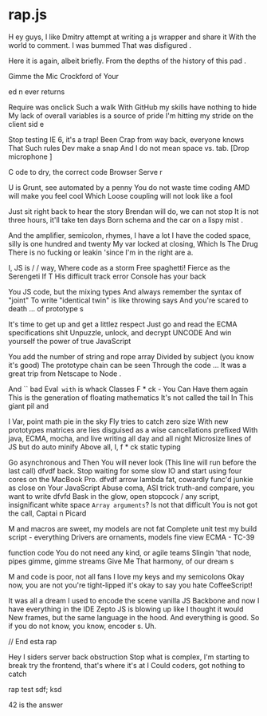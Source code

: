 # rap.js

H ey guys, I like Dmitry attempt at writing a js wrapper and share it With the world to comment. I was bummed That was disfigured . 

Here it is again, albeit briefly. From the depths of the history of this pad .

Gimme the Mic
Crockford of Your
 
ed n  ever returns
 
Require was onclick Such a walk
With GitHub my skills have nothing to hide
My lack of overall variables is a source of pride
I'm hitting my stride on the client sid e
 
Stop testing IE 6, it's a trap!
Been Crap from way back, everyone knows That
Such rules Dev make a snap
And I do not mean space vs. tab. [Drop microphone ]
 
C ode to dry, the correct code
Browser Serve r
 
U is Grunt, see automated by a penny
You do not waste time coding
AMD will make you feel cool
Which Loose coupling will not look like a fool
 
Just sit right back to hear the story
Brendan will do, we can not stop
It is not three hours, it'll take ten days
Born schema and the car on a lispy mist  .
 
And the amplifier, semicolon, rhymes, I have a lot
I have the coded space, silly is one hundred and twenty
My var locked at closing, Which Is The Drug
There is no fucking or leakin 'since I'm in the right are a.
 
I, JS is / / way,
Where code as a storm
Free spaghetti!
Fierce as the Serengeti
If T His difficult track error
Console has your back
 
You JS code, but the mixing types
And always remember the syntax of "joint"
To write "identical twin" is like throwing says
And you're scared to death ... of prototype s
 
It's time to get up and get a littlez respect
Just go and read the ECMA specifications shit
Unpuzzle, unlock, and decrypt UNCODE
And win yourself the power of true JavaScript
 
You add the number of string and rope array
Divided by subject (you know it's good)
The prototype chain can be seen Through the code ...
It was a great trip from Netscape to Node .
 
And `` bad Eval` with` is whack
Classes F * ck - You Can Have them again
This is the generation of floating mathematics
It's not called the tail In This giant pil and
 
I Var, point math pie in the sky
Fly tries to catch zero size
With new prototypes matrices are lies
disguised as a wise cancellations
prefixed With java, ECMA, mocha, and live
writing all day and all night
Microsize lines of JS
but do auto minify
Above all, I, f * ck static typing
 
Go asynchronous and Then You will never look
(This line will run before the last call) dfvdf
back. Stop waiting for some slow IO
and start using four cores on the MacBook Pro.
dfvdf
arrow lambda fat, cowardly func'd
junkie as close on Your JavaScript
Abuse coma, ASI trick
truth-and compare, you want to write
dfvfd
Bask in the glow, open stopcock /
any script, insignificant white space
`Array arguments`? Is not that difficult
You is not got the call, Captai n Picard
 
M and macros are sweet, my models are not fat
Complete unit test my build script - everything
Drivers are ornaments, models fine view
ECMA - TC-39
 
function code
You do not need any kind, or agile teams
Slingin 'that node, pipes gimme, gimme streams
Give Me That harmony, of our dream s
 
M and code is poor, not all fans
I love my keys and my semicolons
Okay now, you are not you're tight-lipped
it's okay to say you hate CoffeeScript!
 
It was all a dream 
I used to encode the scene vanilla JS 
Backbone and now I have everything in the IDE Zepto
JS is blowing up like I thought it would 
New frames, but the same language in the hood.
And everything is good.
So if you do not know, you know, encoder s. Uh.
 
// End esta rap
 
Hey I siders server back obstruction
Stop what is complex, I'm starting to break
try the frontend, that's where it's at
I Could coders, got nothing to catch
 
rap test
sdf; ksd


42  is the answer


